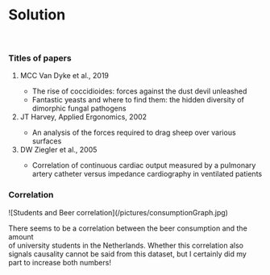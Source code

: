 <h1>Solution</h1><br>
<h3>Titles of papers</h3>
<ol>
    <li>MCC Van Dyke et al., 2019</li>
    <ul>
        <li>The rise of coccidioides: forces against the dust devil unleashed</li>
        <li>Fantastic yeasts and where to find them: the hidden diversity of dimorphic fungal pathogens</li>
    </ul>
    <li>JT Harvey, Applied Ergonomics, 2002</li>
    <ul>
        <li>An analysis of the forces required to drag sheep over various surfaces</li>
    </ul>
    <li>DW Ziegler et al., 2005</li>
    <ul>
        <li>Correlation of continuous cardiac output measured by a pulmonary artery catheter versus impedance cardiography in ventilated patients</li>
    </ul>
</ol>
<h3>Correlation</h3>
![Students and Beer correlation](/pictures/consumptionGraph.jpg)<br>
<p>There seems to be a correlation between the beer consumption and the amount<br>
of university students in the Netherlands. Whether this correlation also<br>
signals causality cannot be said from this dataset, but I certainly did my<br>
part to increase both numbers!
</p>
